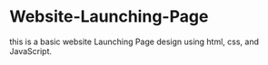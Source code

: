 # Website-Launching-Page
this is a basic website Launching Page design using html, css, and JavaScript.
